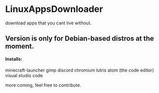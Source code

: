 # LinuxAppsDownloader
download apps that you cant live without.
## Version is only for Debian-based distros at the moment.
#### Installs:
minecraft-launcher
gimp
discord
chromium
lutris
atom (the code editor)
visual studio code

more coming, feel free to contribute.
